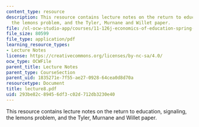 ```yaml
---
content_type: resource
description: This resource contains lecture notes on the return to education, signaling,
  the lemons problem, and the Tyler, Murnane and Willet paper.
file: /ol-ocw-studio-app/courses/11-126j-economics-of-education-spring-2007/293be82c89456df3c02d712db3230e40_lecture8.pdf
file_size: 80599
file_type: application/pdf
learning_resource_types:
- Lecture Notes
license: https://creativecommons.org/licenses/by-nc-sa/4.0/
ocw_type: OCWFile
parent_title: Lecture Notes
parent_type: CourseSection
parent_uid: 1835271e-7f55-ae27-0928-64cea0d8d70a
resourcetype: Document
title: lecture8.pdf
uid: 293be82c-8945-6df3-c02d-712db3230e40
---
```

This resource contains lecture notes on the return to education, signaling, the lemons problem, and the Tyler, Murnane and Willet paper.